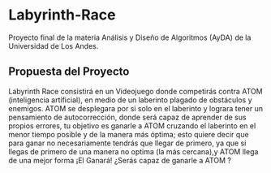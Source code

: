 # Labyrinth-Race

Proyecto final de la materia Análisis y Diseño de Algoritmos (AyDA) de la Universidad de Los Andes.

## Propuesta del Proyecto

Labyrinth Race consistirá en un Videojuego donde competirás contra ATOM (inteligencia artificial), en medio de un laberinto plagado de obstáculos y enemigos. ATOM se desplegara por si solo en el laberinto y lograra tener un pensamiento de autocorrección, donde será capaz de aprender de sus propios errores, tu objetivo es ganarle a ATOM cruzando el laberinto en el menor tiempo posible y de la manera más óptima; esto quiere decir que para ganar no necesariamente tendrás que llegar de primero, ya que si llegas de primero de una manera no optima (la más cercana),y ATOM llega de una mejor forma ¡El Ganará! ¿Serás capaz de ganarle a ATOM ?

